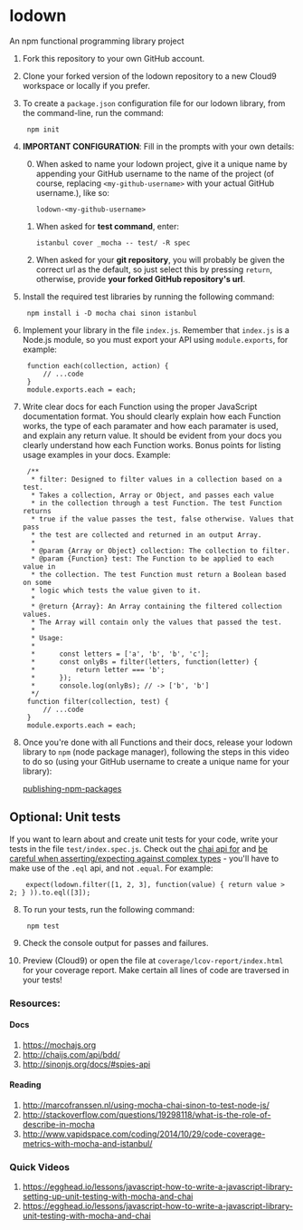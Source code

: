 # lodown
An npm functional programming library project

1. Fork this repository to your own GitHub account.
2. Clone your forked version of the lodown repository to a new Cloud9 workspace or locally if you prefer.
3. To create a `package.json` configuration file for our lodown library, from the command-line, run the command:
    
        npm init
4. **IMPORTANT CONFIGURATION**: Fill in the prompts with your own details:
    
    0. When asked to name your lodown project, give it a unique name by appending your GitHub username to the name of the project (of course, replacing `<my-github-username>` with your actual GitHub username.), like so:
    
        `lodown-<my-github-username>`

    1. When asked for **test command**, enter:
        
        `istanbul cover _mocha -- test/ -R spec`

    2. When asked for your **git repository**, you will probably be given the correct url as the default, so just select this by pressing `return`, otherwise, provide **your forked GitHub repository's url**.
    
5. Install the required test libraries by running the following command:
    
        npm install i -D mocha chai sinon istanbul

6. Implement your library in the file `index.js`. Remember that `index.js` is a Node.js module, so you must export your API using `module.exports`, for example:
    
        function each(collection, action) {
            // ...code
        }
        module.exports.each = each;

7. Write clear docs for each Function using the proper JavaScript documentation format. You should clearly explain how each Function works, the type of each paramater and how each paramater is used, and explain any return value. It should be evident from your docs you clearly understand how each Function works. Bonus points for listing usage examples in your docs. Example:
    
        /**
         * filter: Designed to filter values in a collection based on a test. 
         * Takes a collection, Array or Object, and passes each value 
         * in the collection through a test Function. The test Function returns 
         * true if the value passes the test, false otherwise. Values that pass 
         * the test are collected and returned in an output Array.
         * 
         * @param {Array or Object} collection: The collection to filter.
         * @param {Function} test: The Function to be applied to each value in 
         * the collection. The test Function must return a Boolean based on some 
         * logic which tests the value given to it.
         * 
         * @return {Array}: An Array containing the filtered collection values. 
         * The Array will contain only the values that passed the test.
         * 
         * Usage: 
         * 
         *      const letters = ['a', 'b', 'b', 'c'];
         *      const onlyBs = filter(letters, function(letter) {
         *          return letter === 'b';
         *      });
         *      console.log(onlyBs); // -> ['b', 'b']
         */
        function filter(collection, test) {
            // ...code
        }
        module.exports.each = each;

8. Once you're done with all Functions and their docs, release your lodown library to `npm` (node package manager), following the steps in this video to do so (using your GitHub username to create a unique name for your library):
    
    <a href="https://docs.npmjs.com/getting-started/publishing-npm-packages" target="_blank">publishing-npm-packages</a>

## Optional: Unit tests

If you want to learn about and create unit tests for your code, write your tests in the file `test/index.spec.js`. Check out the <a href="http://chaijs.com/api/bdd/" target="_blank">chai api for</a> and <a href="http://stackoverflow.com/questions/17526805/chai-test-array-equality-doesnt-work-as-expected" target="_blank">be careful when asserting/expecting against complex types</a> - you'll have to make use of the `.eql` api, and not `.equal`. For example:
    
        expect(lodown.filter([1, 2, 3], function(value) { return value > 2; } )).to.eql([3]);
8. To run your tests, run the following command:
    
        npm test
9. Check the console output for passes and failures.
10. Preview (Cloud9) or open the file at `coverage/lcov-report/index.html` for your coverage report. Make certain all lines of code are traversed in your tests!

### Resources:

#### Docs

1. https://mochajs.org
2. http://chaijs.com/api/bdd/
3. http://sinonjs.org/docs/#spies-api

#### Reading
1. http://marcofranssen.nl/using-mocha-chai-sinon-to-test-node-js/
2. http://stackoverflow.com/questions/19298118/what-is-the-role-of-describe-in-mocha
3. http://www.vapidspace.com/coding/2014/10/29/code-coverage-metrics-with-mocha-and-istanbul/

### Quick Videos
1. https://egghead.io/lessons/javascript-how-to-write-a-javascript-library-setting-up-unit-testing-with-mocha-and-chai
2. https://egghead.io/lessons/javascript-how-to-write-a-javascript-library-unit-testing-with-mocha-and-chai